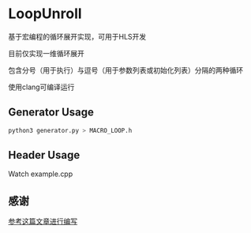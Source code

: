 # LoopUnroll

基于宏编程的循环展开实现，可用于HLS开发

目前仅实现一维循环展开

包含分号（用于执行）与逗号（用于参数列表或初始化列表）分隔的两种循环

使用clang可编译运行

## Generator Usage

```bash
python3 generator.py > MACRO_LOOP.h
```

## Header Usage

Watch example.cpp

## 感谢

[参考这篇文章进行编写](https://zhou-yuxin.github.io/articles/2016/用C语言宏批量生成代码的思考与实现)
